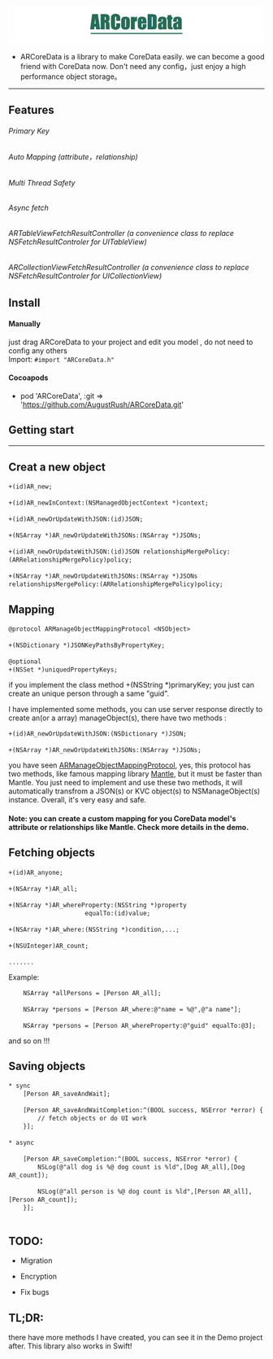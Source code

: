 ![](https://github.com/AugustRush/ARCoreData/blob/master/6DB73380-0D9A-43A1-AD21-8374D748429A.png)

* ARCoreData is a library to make CoreData easily. we can become a good friend with CoreData now. Don't need any config，just enjoy a high performance object storage。

*****************************************

## Features

###### Primary Key

###### Auto Mapping (attribute，relationship)

###### Multi Thread Safety

###### Async fetch

###### ARTableViewFetchResultController (a convenience class to replace NSFetchResultControler for UITableView)

###### ARCollectionViewFetchResultController (a convenience class to replace NSFetchResultControler for UICollectionView)

## Install

####  Manually
just drag ARCoreData to your project and edit you model , do not need to config any others 
<br>Import: `#import "ARCoreData.h"`

#### Cocoapods
* pod 'ARCoreData', :git => 'https://github.com/AugustRush/ARCoreData.git'

## Getting start
***********************

## Creat a new object

```
+(id)AR_new;

+(id)AR_newInContext:(NSManagedObjectContext *)context;

+(id)AR_newOrUpdateWithJSON:(id)JSON;

+(NSArray *)AR_newOrUpdateWithJSONs:(NSArray *)JSONs;

+(id)AR_newOrUpdateWithJSON:(id)JSON relationshipMergePolicy:(ARRelationshipMergePolicy)policy;

+(NSArray *)AR_newOrUpdateWithJSONs:(NSArray *)JSONs relationshipsMergePolicy:(ARRelationshipMergePolicy)policy;

```
## Mapping

```
@protocol ARManageObjectMappingProtocol <NSObject>

+(NSDictionary *)JSONKeyPathsByPropertyKey;

@optional
+(NSSet *)uniquedPropertyKeys;

```

if you implement the class method +(NSString *)primaryKey; you just can create an unique person through a same "guid".

I have implemented some methods, you can use server response directly to create an(or a array) manageObject(s),
there have two methods :

```
+(id)AR_newOrUpdateWithJSON:(NSDictionary *)JSON;

+(NSArray *)AR_newOrUpdateWithJSONs:(NSArray *)JSONs;

```
you have seen [ARManageObjectMappingProtocol](https://github.com/AugustRush/ARCoreData/blob/master/ARCoreData/Core/ARManageObjectMappingProtocol.h), yes, this protocol has two methods, like famous mapping library <a href="https://github.com/Mantle/Mantle">Mantle</a>, but it must be faster than Mantle. You just need to implement and use these two methods, it will automatically transfrom a JSON(s) or KVC object(s) to NSManageObject(s) instance. Overall, it's very easy and safe.

#### Note: you can create a custom mapping for you CoreData model's attribute or relationships like Mantle. Check more details in the demo.

## Fetching objects

```
+(id)AR_anyone;

+(NSArray *)AR_all;

+(NSArray *)AR_whereProperty:(NSString *)property
                     equalTo:(id)value;

+(NSArray *)AR_where:(NSString *)condition,...;

+(NSUInteger)AR_count;

.......

```

Example:
```
    NSArray *allPersons = [Person AR_all];
    
    NSArray *persons = [Person AR_where:@"name = %@",@"a name"];
    
    NSArray *persons = [Person AR_whereProperty:@"guid" equalTo:@3];
```
and so on !!!

## Saving objects

```
* sync
    [Person AR_saveAndWait];

    [Person AR_saveAndWaitCompletion:^(BOOL success, NSError *error) {
        // fetch objects or do UI work
    }];

* async

	[Person AR_saveCompletion:^(BOOL success, NSError *error) {
        NSLog(@"all dog is %@ dog count is %ld",[Dog AR_all],[Dog AR_count]);
        
        NSLog(@"all person is %@ dog count is %ld",[Person AR_all],[Person AR_count]);
    }];


```
## TODO:

* Migration

* Encryption

* Fix bugs

## TL;DR:
there have more methods I have created, you can see it in the Demo project after. This library also works in
Swift!




